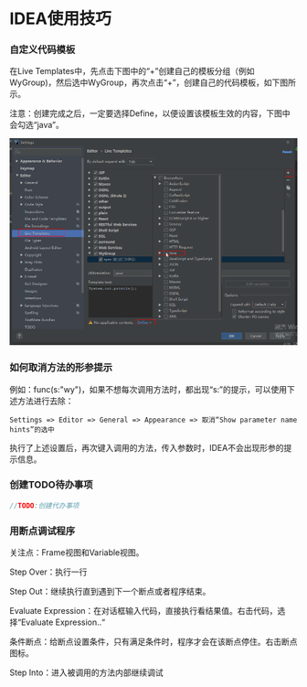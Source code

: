 # IDEA使用技巧



### 自定义代码模板

在Live Templates中，先点击下图中的“+”创建自己的模板分组（例如WyGroup)，然后选中WyGroup，再次点击“+”，创建自己的代码模板，如下图所示。

注意：创建完成之后，一定要选择Define，以便设置该模板生效的内容，下图中会勾选“java”。

![daimamuban](assets/daimamuban.png)



### 如何取消方法的形参提示

例如：func(s:"wy")，如果不想每次调用方法时，都出现“s:”的提示，可以使用下述方法进行去除：

```
Settings => Editor => General => Appearance => 取消“Show parameter name hints”的选中
```

执行了上述设置后，再次键入调用的方法，传入参数时，IDEA不会出现形参的提示信息。



### 创建TODO待办事项

```java
//TODO:创建代办事项
```



### 用断点调试程序

关注点：Frame视图和Variable视图。

Step Over：执行一行

Step Out：继续执行直到遇到下一个断点或者程序结束。

Evaluate Expression：在对话框输入代码，直接执行看结果值。右击代码，选择“Evaluate Expression..“

条件断点：给断点设置条件，只有满足条件时，程序才会在该断点停住。右击断点图标。

Step Into：进入被调用的方法内部继续调试

 